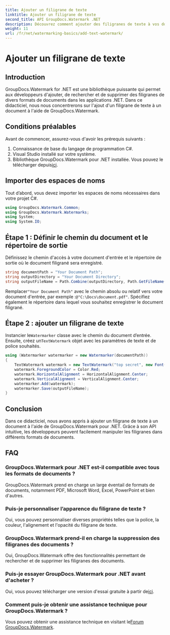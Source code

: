 ```yaml
---
title: Ajouter un filigrane de texte
linktitle: Ajouter un filigrane de texte
second_title: API GroupDocs.Watermark .NET
description: Découvrez comment ajouter des filigranes de texte à vos documents à l'aide de Groupdocs Watermark for .NET avec ce guide étape par étape.
weight: 11
url: /fr/net/watermarking-basics/add-text-watermark/
---
```


# Ajouter un filigrane de texte

## Introduction
GroupDocs.Watermark for .NET est une bibliothèque puissante qui permet aux développeurs d'ajouter, de rechercher et de supprimer des filigranes de divers formats de documents dans les applications .NET. Dans ce didacticiel, nous nous concentrerons sur l'ajout d'un filigrane de texte à un document à l'aide de GroupDocs.Watermark.
## Conditions préalables
Avant de commencer, assurez-vous d'avoir les prérequis suivants :
1. Connaissance de base du langage de programmation C#.
2. Visual Studio installé sur votre système.
3.  Bibliothèque GroupDocs.Watermark pour .NET installée. Vous pouvez le télécharger depuis[ici](https://releases.groupdocs.com/Watermark/net/).

## Importer des espaces de noms
Tout d’abord, vous devez importer les espaces de noms nécessaires dans votre projet C#.
```csharp
using GroupDocs.Watermark.Common;
using GroupDocs.Watermark.Watermarks;
using System;
using System.IO;
```
## Étape 1 : Définir le chemin du document et le répertoire de sortie
Définissez le chemin d'accès à votre document d'entrée et le répertoire de sortie où le document filigrané sera enregistré.
```csharp
string documentPath = "Your Document Path";
string outputDirectory = "Your Document Directory";
string outputFileName = Path.Combine(outputDirectory, Path.GetFileName(documentPath));
```
 Remplacer`"Your Document Path"` avec le chemin absolu ou relatif vers votre document d'entrée, par exemple :`@"C:\Docs\document.pdf"`. Spécifiez également le répertoire dans lequel vous souhaitez enregistrer le document filigrané.
## Étape 2 : ajouter un filigrane de texte
 Instancier le`Watermarker` classe avec le chemin du document d’entrée. Ensuite, créez un`TextWatermark` objet avec les paramètres de texte et de police souhaités.
```csharp
using (Watermarker watermarker = new Watermarker(documentPath))
{
    TextWatermark watermark = new TextWatermark("top secret", new Font("Arial", 36));
    watermark.ForegroundColor = Color.Red;
    watermark.HorizontalAlignment = HorizontalAlignment.Center;
    watermark.VerticalAlignment = VerticalAlignment.Center;
    watermarker.Add(watermark);
    watermarker.Save(outputFileName);
}
```

## Conclusion
Dans ce didacticiel, nous avons appris à ajouter un filigrane de texte à un document à l'aide de GroupDocs.Watermark pour .NET. Grâce à son API intuitive, les développeurs peuvent facilement manipuler les filigranes dans différents formats de documents.
## FAQ
### GroupDocs.Watermark pour .NET est-il compatible avec tous les formats de documents ?
GroupDocs.Watermark prend en charge un large éventail de formats de documents, notamment PDF, Microsoft Word, Excel, PowerPoint et bien d'autres.
### Puis-je personnaliser l’apparence du filigrane de texte ?
Oui, vous pouvez personnaliser diverses propriétés telles que la police, la couleur, l'alignement et l'opacité du filigrane de texte.
### GroupDocs.Watermark prend-il en charge la suppression des filigranes des documents ?
Oui, GroupDocs.Watermark offre des fonctionnalités permettant de rechercher et de supprimer les filigranes des documents.
### Puis-je essayer GroupDocs.Watermark pour .NET avant d'acheter ?
 Oui, vous pouvez télécharger une version d'essai gratuite à partir de[ici](https://releases.groupdocs.com/).
### Comment puis-je obtenir une assistance technique pour GroupDocs.Watermark ?
 Vous pouvez obtenir une assistance technique en visitant le[Forum GroupDocs.Watermark](https://forum.groupdocs.com/c/watermark/19).